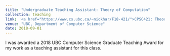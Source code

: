 ```yaml
---
title: "Undergraduate Teaching Assistant: Theory of Computation"
collection: teaching
link: '<a href="https://www.cs.ubc.ca/~nickhar/F18-421/">CPSC421: Theory of Computing </a>'
venue: "UBC, Department of Computer Science"
date: 2018-09-01
---
```


I was awarded a 2018 UBC Computer Science Graduate Teaching Award for my work as a teaching assistant for this class.